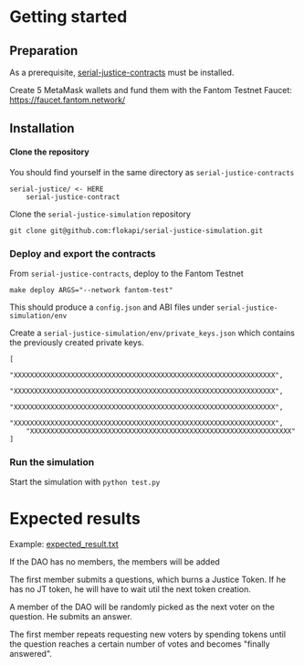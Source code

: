 # Getting started

## Preparation

As a prerequisite, [serial-justice-contracts](https://github.com/flokapi/serial-justice-contracts) must be installed. 



Create 5 MetaMask wallets and fund them with the Fantom Testnet Faucet:  https://faucet.fantom.network/



## Installation

#### Clone the repository

You should find yourself in the same directory as `serial-justice-contracts`

````
serial-justice/ <- HERE
	serial-justice-contract
````



Clone the `serial-justice-simulation` repository

````
git clone git@github.com:flokapi/serial-justice-simulation.git
````



### Deploy and export the contracts

From `serial-justice-contracts`, deploy to the Fantom Testnet

````
make deploy ARGS="--network fantom-test"
````

This should produce a `config.json` and ABI files under `serial-justice-simulation/env`



Create a `serial-justice-simulation/env/private_keys.json`  which contains the previously created private keys.

````
[
    "XXXXXXXXXXXXXXXXXXXXXXXXXXXXXXXXXXXXXXXXXXXXXXXXXXXXXXXXXXXXXXXX",
    "XXXXXXXXXXXXXXXXXXXXXXXXXXXXXXXXXXXXXXXXXXXXXXXXXXXXXXXXXXXXXXXX",
    "XXXXXXXXXXXXXXXXXXXXXXXXXXXXXXXXXXXXXXXXXXXXXXXXXXXXXXXXXXXXXXXX",
    "XXXXXXXXXXXXXXXXXXXXXXXXXXXXXXXXXXXXXXXXXXXXXXXXXXXXXXXXXXXXXXXX",
    "XXXXXXXXXXXXXXXXXXXXXXXXXXXXXXXXXXXXXXXXXXXXXXXXXXXXXXXXXXXXXXXX"
]
````



### Run the simulation

Start the simulation with `python test.py`



# Expected results

Example: [expected_result.txt](./doc/expected_result.txt)

If the DAO has no members, the members will be added

The first member submits a questions, which burns a Justice Token. If he has no JT token, he will have to wait util the next token creation.

A member of the DAO will be randomly picked as the next voter on the question. He submits an answer.

The first member repeats requesting new voters by spending tokens until the question reaches a certain number of votes and becomes "finally answered".


